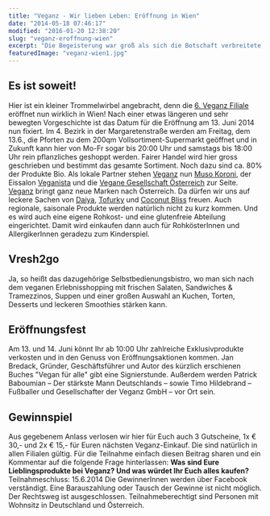 ```yaml
---
title: "Veganz - Wir lieben Leben: Eröffnung in Wien"
date: "2014-05-18 07:46:17"
modified: "2016-01-20 12:38:20"
slug: "veganz-eroffnung-wien"
excerpt: "Die Begeisterung war groß als sich die Botschaft verbreitete, dass Veganz einen Supermarkt in Wien eröffnen sollte. Jetzt wird es konkret!"
featuredImage: "veganz-wien1.jpg"
---
```


## Es ist soweit!

Hier ist ein kleiner Trommelwirbel angebracht, denn die [6\. Veganz Filiale](http://www.veganz.de/maerkte/wien.html) eröffnet nun wirklich in Wien! Nach einer etwas längeren und sehr bewegten Vorgeschichte ist das Datum für die Eröffnung am 13. Juni 2014 nun fixiert. Im 4. Bezirk in der Margaretenstraße werden am Freitag, dem 13.6., die Pforten zu dem 200qm Vollsortiment-Supermarkt geöffnet und in Zukunft kann hier von Mo-Fr sogar bis 20:00 Uhr und samstags bis 18:00 Uhr rein pflanzliches geshoppt werden. Fairer Handel wird hier gross geschrieben und bestimmt das gesamte Sortiment. Noch dazu sind ca. 80% der Produkte Bio. Als lokale Partner stehen [Veganz](http://www.veganz.de/) nun [Muso Koroni](http://www.muso-koroni.com/), der Eissalon [Veganista](http://www.veganista.at/) und die [Vegane Gesellschaft Österreich](http://neu.vegan.at/) zur Seite. [Veganz](http://www.veganz.de/) bringt ganz neue Marken nach Österreich. Da dürfen wir uns auf leckere Sachen von [Daiya](http://us.daiyafoods.com/), [Tofurky](http://www.tofurky.com/) und [Coconut Bliss](http://coconutbliss.com/) freuen. Auch regionale, saisonale Produkte werden natürlich nicht zu kurz kommen. Und es wird auch eine eigene Rohkost- und eine glutenfreie Abteilung eingerichtet. Damit wird einkaufen dann auch für RohkösterInnen und AllergikerInnen geradezu zum Kinderspiel.

## Vresh2go

Ja, so heißt das dazugehörige Selbstbedienungsbistro, wo man sich nach dem veganen Erlebnisshopping mit frischen Salaten, Sandwiches & Tramezzinos, Suppen und einer großen Auswahl an Kuchen, Torten, Desserts und leckeren Smoothies stärken kann.

## Eröffnungsfest

Am 13. und 14. Juni könnt Ihr ab 10:00 Uhr zahlreiche Exklusivprodukte verkosten und in den Genuss von Eröffnungsaktionen kommen. Jan Bredack, Gründer, Geschäftsführer und Autor des kürzlich erschienen Buches "Vegan für alle" gibt eine Signierstunde. Außerdem werden Patrick Baboumian – Der stärkste Mann Deutschlands – sowie Timo Hildebrand – Fußballer und Gesellschafter der Veganz GmbH – vor Ort sein.

## Gewinnspiel

Aus gegebenem Anlass verlosen wir hier für Euch auch 3 Gutscheine, 1x € 30,- und 2x € 15,- für Euren nächsten Veganz-Einkauf. Die sind natürlich in allen Filialen gültig. Für die Teilnahme einfach diesen Beitrag sharen und ein Kommentar auf die folgende Frage hinterlassen: **Was sind Eure Lieblingsprodukte bei Veganz? Und was würdet Ihr Euch alles kaufen?** Teilnahmeschluss: 15.6.2014 Die GewinnerInnen werden über Facebook verständigt. Eine Barauszahlung oder Tausch der Gewinne ist nicht möglich. Der Rechtsweg ist ausgeschlossen. Teilnahmeberechtigt sind Personen mit Wohnsitz in Deutschland und Österreich.